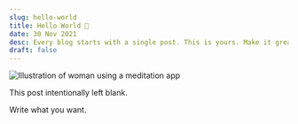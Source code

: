```yaml
---
slug: hello-world
title: Hello World 👋
date: 30 Nov 2021
desc: Every blog starts with a single post. This is yours. Make it great.
draft: false
---
```


![Illustration of woman using a meditation app](/assets/blog/casual-life-3d-meditation-crystal.webp)

This post intentionally left blank.

Write what you want.
